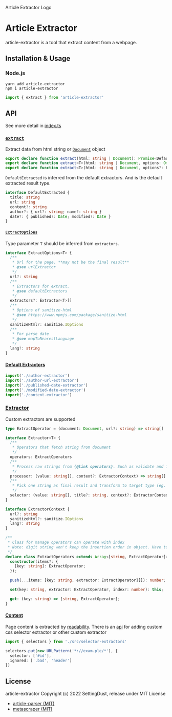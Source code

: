 Article Extractor Logo

# Article Extractor

article-extractor is a tool that extract content from a webpage.

## Installation & Usage

### Node.js

`yarn add article-extractor`  
`npm i article-extractor`

```js
import { extract } from 'article-extractor'
```

## API

See more detail in [index.ts](src/index.ts)

### [`extract`](src/index.ts)

Extract data from html string or [`Document`](https://developer.mozilla.org/docs/Web/API/Document) object

```ts
export declare function extract(html: string | Document): Promise<DefaultExtracted>;
export declare function extract<T>(html: string | Document, options: Omit<ExtractOptions<T>, 'extractors'>): Promise<DefaultExtracted>;
export declare function extract<T>(html: string | Document, options?: ExtractOptions<T>): Promise<NestedPartialK<T & TitleExtracted & UrlExtracted>>;
```

`DefaultExtracted` is inferred from the default extractors. And is the default extracted result type.

```ts
interface DefaultExtracted {
  title: string
  url: string
  content?: string
  author?: { url?: string; name?: string }
  date?: { published?: Date; modified?: Date }
} 
```

#### [`ExtractOptions`](src/index.ts#L19)

Type parameter `T` should be inferred from `extractors`.

```ts
interface ExtractOptions<T> {
  /**
   * Url for the page. **may not be the final result**
   * @see urlExtractor
   */
  url?: string
  /**
   * Extractors for extract.
   * @see defaultExtractors
   */
  extractors?: Extractor<T>[]
  /**
   * Options of sanitize-html
   * @see https://www.npmjs.com/package/sanitize-html
   */
  sanitizeHtml?: sanitize.IOptions
  /**
   * For parse date
   * @see mapToNearestLanguage
   */
  lang?: string
}
```

#### [Default Extractors](src/default-extractors.ts)

```ts
import('./author-extractor')
import('./author-url-extractor')
import('./published-date-extractor')
import('./modified-date-extractor')
import('./content-extractor')
```

### [Extractor](src/utils/extractors.ts)

Custom extractors are supported

```ts
type ExtractOperator = (document: Document, url?: string) => string[]

interface Extractor<T> {
  /**
   * Operators that fetch string from document
   */
  operators: ExtractOperators
  /**
   * Process raw strings from {@link operators}. Such as validate and filter.
   */
  processor: (value: string[], context?: ExtractorContext) => string[]
  /**
   * Pick one string as final result and transform to target type (eg. {@link Date}).
   */
  selector: (value: string[], title?: string, context?: ExtractorContext) => T
}

interface ExtractorContext {
  url?: string
  sanitizeHtml?: sanitize.IOptions
  lang?: string
}

/**
 * Class for manage operators can operate with index
 * Note: digit string won't keep the insertion order in object. Have to set index manually
 */
declare class ExtractOperators extends Array<[string, ExtractOperator]> {
  constructor(items?: {
    [key: string]: ExtractOperator;
  });

  push(...items: [key: string, extractor: ExtractOperator][]): number;

  set(key: string, extractor: ExtractOperator, index?: number): this;

  get: (key: string) => [string, ExtractOperator];
}
```

#### [Content](src/content-extractor/index.ts)

Page content is extracted by [readability](https://github.com/mozilla/readability).
There is an [api](src/content-extractor/selector-extractors.ts) for adding custom css selector extractor or other custom extractor

```ts
import { selectors } from './src/selector-extractors'

selectors.put(new URLPattern('*://exam.ple/*'), {
  selector: ['#id'],
  ignored: ['.bad', 'header']
})
```

## License

article-extractor Copyright (c) 2022 SettingDust, release under MIT License

- [article-parser (MIT)](https://github.com/ndaidong/article-parser/LICENSE)
- [metascraper (MIT)](https://github.com/microlinkhq/metascraper/LICENSE.md)
